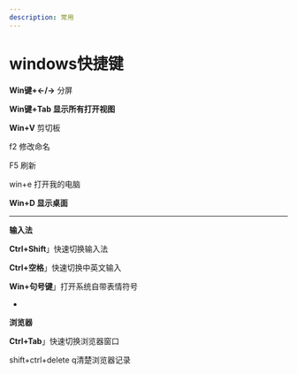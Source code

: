 ```yaml
---
description: 常用
---
```


# windows快捷键

**Win键+←/→** 分屏

**Win键+Tab 显示所有打开视图**

**Win+V** 剪切板

f2 修改命名

F5 刷新

win+e 打开我的电脑

**Win+D 显示桌面**

****

**输入法**

**Ctrl+Shift**」快速切换输入法

**Ctrl+空格**」快速切换中英文输入&#x20;

**Win+句号键**」打开系统自带表情符号



*

**浏览器**

**Ctrl+Tab**」快速切换浏览器窗口

shift+ctrl+delete q清楚浏览器记录



